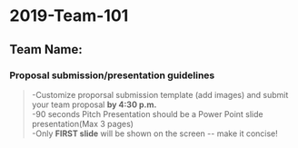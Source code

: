 # 2019-Team-101

## Team Name: 
### Proposal submission/presentation guidelines
> \-Customize proporsal submission template (add images) and submit your team proposal **by 4:30 p.m.**\
> \-90 seconds Pitch Presentation should be a Power Point slide presentation(Max 3 pages)\
> \-Only **FIRST slide** will be shown on the screen -- make it concise! 





